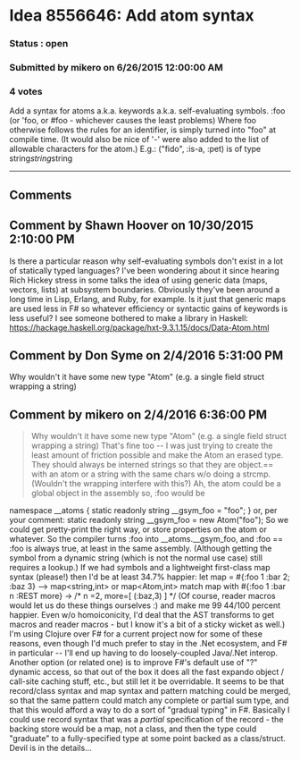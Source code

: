 # Idea 8556646: Add atom syntax #

### Status : open

### Submitted by mikero on 6/26/2015 12:00:00 AM

### 4 votes

Add a syntax for atoms a.k.a. keywords a.k.a. self-evaluating symbols.
:foo (or 'foo, or #foo - whichever causes the least problems)
Where foo otherwise follows the rules for an identifier, is simply turned into "foo" at compile time. (It would also be nice of '-' were also added to the list of allowable characters for the atom.)
E.g.:
("fido", :is-a, :pet) is of type string*string*string


------------------------
## Comments


## Comment by Shawn Hoover on 10/30/2015 2:10:00 PM
Is there a particular reason why self-evaluating symbols don't exist in a lot of statically typed languages? I've been wondering about it since hearing Rich Hickey stress in some talks the idea of using generic data (maps, vectors, lists) at subsystem boundaries. Obviously they've been around a long time in Lisp, Erlang, and Ruby, for example. Is it just that generic maps are used less in F# so whatever efficiency or syntactic gains of keywords is less useful?
I see someone bothered to make a library in Haskell: https://hackage.haskell.org/package/hxt-9.3.1.15/docs/Data-Atom.html


## Comment by Don Syme on 2/4/2016 5:31:00 PM
Why wouldn't it have some new type "Atom" (e.g. a single field struct wrapping a string)


## Comment by mikero on 2/4/2016 6:36:00 PM
>Why wouldn't it have some new type "Atom" (e.g. a single field struct wrapping a string)
That's fine too -- I was just trying to create the least amount of friction possible and make the Atom an erased type.
They should always be interned strings so that they are object.== with an atom or a string with the same chars w/o doing a strcmp. (Wouldn't the wrapping interfere with this?)
Ah, the atom could be a global object in the assembly so, :foo would be

namespace __atoms {
static readonly string __gsym_foo = "foo";
}
or, per your comment:
static readonly string __gsym_foo = new Atom("foo");
So we could get pretty-print the right way, or store properties on the atom or whatever.
So the compiler turns :foo into __atoms.__gsym_foo, and :foo == :foo is always true, at least in the same assembly. (Although getting the symbol from a dynamic string (which is not the normal use case) still requires a lookup.)
If we had symbols and a lightweight first-class map syntax (please!) then I'd be at least 34.7% happier:
let map = #{:foo 1 :bar 2; :baz 3} --> map<string,int> or map<Atom,int>
match map with #{:foo 1 :bar n :REST more} -> /* n =2, more=[ (:baz,3) ] */
(Of course, reader macros would let us do these things ourselves :) and make me 99 44/100 percent happier. Even w/o homoiconicity, I'd deal that the AST transforms to get macros and reader macros - but I know it's a bit of a sticky wicket as well.)
I'm using Clojure over F# for a current project now for some of these reasons, even though I'd much prefer to stay in the .Net ecosystem, and F# in particular -- I'll end up having to do loosely-coupled Java/.Net interop.
Another option (or related one) is to improve F#'s default use of "?" dynamic access, so that out of the box it does all the fast expando object / call-site caching stuff, etc., but still let it be overridable.
It seems to be that record/class syntax and map syntax and pattern matching could be merged, so that the same pattern could match any complete or partial sum type, and that this would afford a way to do a sort of "gradual typing" in F#. Basically I could use record syntax that was a *partial* specification of the record - the backing store would be a map, not a class, and then the type could "graduate" to a fully-specified type at some point backed as a class/struct. Devil is in the details...

